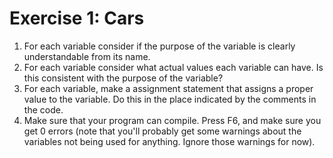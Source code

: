 ﻿# Exercise 1: Cars

1. For each variable consider if the purpose of the variable is 
clearly understandable from its name. 
2. For each variable consider what actual values each variable 
can have. Is this consistent with the purpose of the variable? 
3. For each variable, make a assignment statement that assigns 
a proper value to the variable. Do this in the place indicated 
by the comments in the code. 
4. Make sure that your program can compile. Press F6, and 
make sure you get 0 errors (note that you'll probably get 
some warnings about the variables not being used for 
anything. Ignore those warnings for now). 
